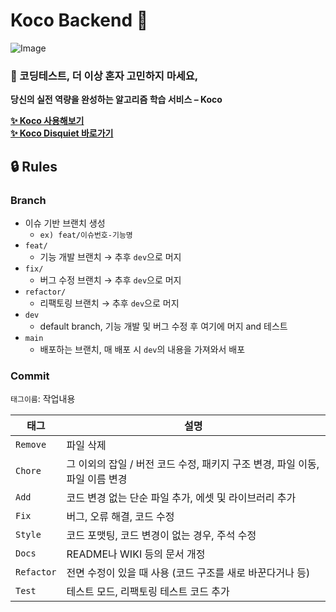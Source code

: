 # Koco Backend 🚀
![Image](https://media.disquiet.io/images/product/gallery/56ef2b09b5ae81fd4f3e6ff821d394140776f05dd4baecf5134d2b4f3228fcbe?w=1200)

### 🚀 코딩테스트, 더 이상 혼자 고민하지 마세요, 
**당신의 실전 역량을 완성하는 알고리즘 학습 서비스 – Koco**

**[✨ Koco 사용해보기](https://ktbkoco.com/)**  
**[✨ Koco Disquiet 바로가기](https://disquiet.io/prod기ct/koco)**

## 🔒 Rules

### Branch

- 이슈 기반 브랜치 생성
    - `ex) feat/이슈번호-기능명`
- `feat/`
  - 기능 개발 브랜치 → 추후 `dev`으로 머지
- `fix/` 
  - 버그 수정 브랜치 → 추후 `dev`으로 머지
- `refactor/` 
  - 리팩토링 브랜치 → 추후 `dev`으로 머지
- `dev`
  - default branch, 기능 개발 및 버그 수정 후 여기에 머지 and 테스트
- `main`
  - 배포하는 브랜치, 매 배포 시 `dev`의 내용을 가져와서 배포

### Commit
`태그이름`: 작업내용

| 태그       | 설명                                                                 |
|------------|----------------------------------------------------------------------|
| `Remove`     | 파일 삭제                                                             |
| `Chore  `    | 그 이외의 잡일 / 버전 코드 수정, 패키지 구조 변경, 파일 이동, 파일 이름 변경 |
| `Add`        | 코드 변경 없는 단순 파일 추가, 에셋 및 라이브러리 추가               |
| `Fix `       | 버그, 오류 해결, 코드 수정                                           |
| `Style`      | 코드 포맷팅, 코드 변경이 없는 경우, 주석 수정                         |
| `Docs `      | README나 WIKI 등의 문서 개정                                         |
|` Refactor `  | 전면 수정이 있을 때 사용 (코드 구조를 새로 바꾼다거나 등)            |
|` Test   `    | 테스트 모드, 리팩토링 테스트 코드 추가                               |